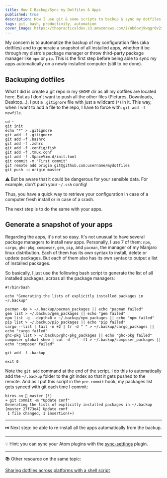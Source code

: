 ```yaml
---
title: How I Backup/Sync my Dotfiles & Apps
published: true
description: How I use git & some scripts to backup & sync my dotfiles
tags: git, bash, productivity, automation
cover_image: https://thepracticaldev.s3.amazonaws.com/i/nb6ovj9wqgr0v2s13fdh.jpg
---
```


My concern is to automatize the backup of my configuration files (aka dotfiles) and to generate a snapshot of all installed apps, whether it be through my distro's package manager or throw third-party package manager like `npm` or `pip`. This is the first step before being able to sync my apps automatically on a newly installed computer (still to be done).

## Backuping dotfiles

What I did is create a git repo in my `$HOME` dir as all my dotfiles are located here. But as I don't want to push all the other files (Pictures, Downloads, Desktop...), I put a `.gitignore` file with just a wildcard (`*`) in it. This way, when I want to add a file to the repo, I have to force with: `git add -f newfile`.

```shell
cd ~
git init
echo "*" > .gitignore
git add -f .gitignore
git add -f .bashrc
git add -f .zshrc
git add -f .config/fish
git add -f .tmux.conf
git add -f .SpaceVim.d/init.toml
git commit -m "First commit"
git remote add origin git@github.com:username/mydotfiles
git push -u origin master
```

⚠️ But be aware that it could be dangerous for your sensible data. For example, don't push your `~/.ssh` config!

Thus, you have a quick way to retrieve your configuration in case of a computer fresh install or in case of a crash.

The next step is to do the same with your apps.

## Generate a snapshot of your apps

Regarding the apps, it's not so easy. It's not unusual to have several package managers to install new apps. Personally, I use 7 of them: `npm`, `cargo`, `ghc-pkg`, `composer`, `gem`, `pip`, and `pacman`, the manager of my Manjaro linux distribution. Each of them has its own syntax to install, delete or update packages.
But each of them also has its own syntax to output a list of installed packages.

So basically, I just use the following bash script to generate the list of all installed packages, across all the package managers:

```shell
#!/bin/bash

echo "Generating the lists of explicitly installed packages in ~/.backup"

pacman -Qe > ~/.backup/pacman_packages || echo "pacman failed"
gem list > ~/.backup/gem_packages || echo "gem failed"
npm list -g --depth=0 > ~/.backup/npm_packages || echo "npm failed"
pip list > ~/.backup/pip_packages || echo "pip failed"
cargo --list | tail -n +2 | tr -d " " > ~/.backup/cargo_packages || echo "cargo failed"
ghc-pkg list > ~/.backup/ghc-pkg_packages || echo "ghc-pkg failed"
composer global show | cut -d ' ' -f1 > ~/.backup/composer_packages || echo "composer failed"

git add -f .backup

exit 0
```

Note the `git add` command at the end of the script. I do this to automatically add the `~/.backup` folder to the git index so that it gets pushed to the remote. And as I put this script in the `pre-commit` hook, my packages list gets synced with git each time I commit:

```
biros on  master [!]
➜ git commit -m "Update conf"
Generating the lists of explicitly installed packages in ~/.backup
[master 27f73e4] Update conf
 1 file changed, 1 insertion(+)

```

---

⏭️ Next step: be able to re-install all the apps automatically from the backup.

---

💡 Hint: you can sync your Atom plugins with the [sync-settings](http://atom.io/packages/sync-settings) plugin.

---

📚 Other resource on the same topic:

[Sharing dotfiles across platforms with a shell script](https://dev.to/amcsi/sharing-dotfiles-cross-platform-with-a-shell-script-o2j)
